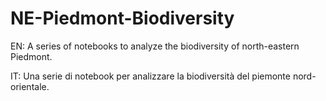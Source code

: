 # NE-Piedmont-Biodiversity

EN: A series of notebooks to analyze the biodiversity of north-eastern Piedmont.

IT: Una serie di notebook per analizzare la biodiversità del piemonte nord-orientale.
